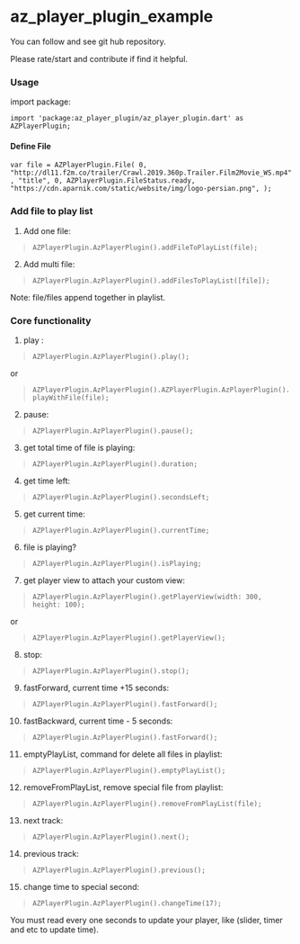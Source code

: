# az_player_plugin_example

You can follow and see git hub repository.

Please rate/start and contribute if find it helpful. 

### Usage

import package: 

`import 'package:az_player_plugin/az_player_plugin.dart' as AZPlayerPlugin;`

#### Define File

`var file = AZPlayerPlugin.File(
      0,
      "http://dl11.f2m.co/trailer/Crawl.2019.360p.Trailer.Film2Movie_WS.mp4",
      "title",
      0,
      AZPlayerPlugin.FileStatus.ready,
      "https://cdn.aparnik.com/static/website/img/logo-persian.png",
    );`
    
### Add file to play list


1. Add one file:

> `AZPlayerPlugin.AzPlayerPlugin().addFileToPlayList(file);`

2. Add multi file:

> `AZPlayerPlugin.AzPlayerPlugin().addFilesToPlayList([file]);`

Note: file/files append together in playlist.

### Core functionality

1. play :

> `AZPlayerPlugin.AzPlayerPlugin().play();`

or

> `AZPlayerPlugin.AzPlayerPlugin().AZPlayerPlugin.AzPlayerPlugin().playWithFile(file);`

2. pause:

> `AZPlayerPlugin.AzPlayerPlugin().pause();`

3. get total time of file is playing:

> `AZPlayerPlugin.AzPlayerPlugin().duration;`

4. get time left:

> `AZPlayerPlugin.AzPlayerPlugin().secondsLeft;`

5. get current time:

> `AZPlayerPlugin.AzPlayerPlugin().currentTime;`

6. file is playing?

> `AZPlayerPlugin.AzPlayerPlugin().isPlaying;`

7. get player view to attach your custom view:

> `AZPlayerPlugin.AzPlayerPlugin().getPlayerView(width: 300, height: 100);`

or 

> `AZPlayerPlugin.AzPlayerPlugin().getPlayerView();`

8. stop:

> `AZPlayerPlugin.AzPlayerPlugin().stop();`

9. fastForward, current time +15 seconds:

> `AZPlayerPlugin.AzPlayerPlugin().fastForward();`

10. fastBackward, current time - 5 seconds:

> `AZPlayerPlugin.AzPlayerPlugin().fastForward();`

11. emptyPlayList, command for delete all files in playlist:

> `AZPlayerPlugin.AzPlayerPlugin().emptyPlayList();`

12. removeFromPlayList, remove special file from playlist:

> `AZPlayerPlugin.AzPlayerPlugin().removeFromPlayList(file);`

13. next track:

> `AZPlayerPlugin.AzPlayerPlugin().next();`

14. previous track:

> `AZPlayerPlugin.AzPlayerPlugin().previous();`

15. change time to special second:

> `AZPlayerPlugin.AzPlayerPlugin().changeTime(17);`


You must read every one seconds to update your player, like (slider, timer and etc to update time).

